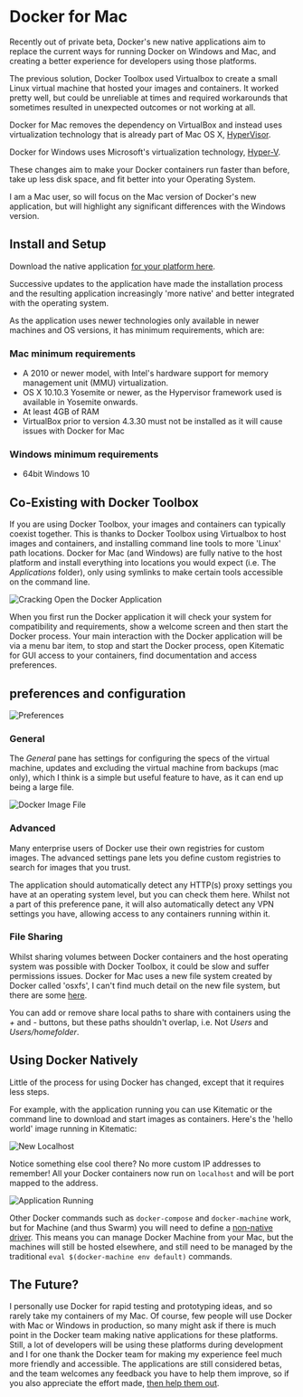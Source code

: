# Docker for Mac

Recently out of private beta, Docker's new native applications aim to replace the current ways for running Docker on Windows and Mac, and creating a better experience for developers using those platforms.

The previous solution, Docker Toolbox used Virtualbox to create a small Linux virtual machine that hosted your images and containers. It worked pretty well, but could be unreliable at times and required workarounds that sometimes resulted in unexpected outcomes or not working at all.

Docker for Mac removes the dependency on VirtualBox and instead uses virtualization technology that is already part of Mac OS X, [HyperVisor](https://developer.apple.com/library/mac/documentation/DriversKernelHardware/Reference/Hypervisor/).

Docker for Windows uses Microsoft's virtualization technology, [Hyper-V](https://www.microsoft.com/en-us/server-cloud/solutions/virtualization.aspx).

These changes aim to make your Docker containers run faster than before, take up less disk space, and fit better into your Operating System.

I am a Mac user, so will focus on the Mac version of Docker's new application, but will highlight any significant differences with the Windows version.

## Install and Setup

Download the native application [for your platform here](http://www.docker.com/products/docker).

Successive updates to the application have made the installation process and the resulting application increasingly 'more native' and better integrated with the operating system.

As the application uses newer technologies only available in newer machines and OS versions, it has minimum requirements, which are:

### Mac minimum requirements

- A 2010 or newer model, with Intel's hardware support for memory management unit (MMU) virtualization.
- OS X 10.10.3 Yosemite or newer, as the Hypervisor framework used is available in Yosemite onwards.
- At least 4GB of RAM
- VirtualBox prior to version 4.3.30 must not be installed as it will cause issues with Docker for Mac

### Windows minimum requirements

- 64bit Windows 10

## Co-Existing with Docker Toolbox

If you are using Docker Toolbox, your images and containers can typically coexist together. This is thanks to Docker Toolbox using Virtualbox to host images and containers, and installing command line tools to more 'Linux' path locations. Docker for Mac (and Windows) are fully native to the host platform and install everything into locations you would expect (i.e. The _Applications_ folder), only using symlinks to make certain tools accessible on the command line.

![Cracking Open the Docker Application](docker_mac_package.png)

When you first run the Docker application it will check your system for compatibility and requirements, show a welcome screen and then start the Docker process. Your main interaction with the Docker application will be via a menu bar item, to stop and start the Docker process, open Kitematic for GUI access to your containers, find documentation and access preferences.

## preferences and configuration

![Preferences](docker_mac_prefs.png)

### General

The _General_ pane has settings for configuring the specs of the virtual machine, updates and excluding the virtual machine from backups (mac only), which I think is a simple but useful feature to have, as it can end up being a large file.

![Docker Image File](docker_mac_vm_file.png)

### Advanced

Many enterprise users of Docker use their own registries for custom images. The advanced settings pane lets you define custom registries to search for images that you trust.

The application should automatically detect any HTTP(s) proxy settings you have at an operating system level, but you can check them here. Whilst not a part of this preference pane, it will also automatically detect any VPN settings you have, allowing access to any containers running within it.

### File Sharing

Whilst sharing volumes between Docker containers and the host operating system was possible with Docker Toolbox, it could be slow and suffer permissions issues. Docker for Mac uses a new file system created by Docker called 'osxfs', I can't find much detail on the new file system, but there are some [here](https://docs.docker.com/docker-for-mac/osxfs/).

You can add or remove share local paths to share with containers using the _+_ and _-_ buttons, but these paths shouldn't overlap, i.e. Not _Users_ and _Users/homefolder_.

## Using Docker Natively

Little of the process for using Docker has changed, except that it requires less steps.

For example, with the application running you can use Kitematic or the command line to download and start images as containers. Here's the 'hello world' image running in Kitematic:

![New Localhost](docker_mac_localhost.png)

Notice something else cool there? No more custom IP addresses to remember! All your Docker containers now run on `localhost` and will be port mapped to the address.

![Application Running](docker_mac_browser.png)

Other Docker commands such as `docker-compose` and `docker-machine` work, but for Machine (and thus Swarm) you will need to define a [non-native driver](https://docs.docker.com/machine/drivers/). This means you can manage Docker Machine from your Mac, but the machines will still be hosted elsewhere, and still need to be managed by the traditional `eval $(docker-machine env default)` commands.

## The Future?

I personally use Docker for rapid testing and prototyping ideas, and so rarely take my containers of my Mac. Of course, few people will use Docker with Mac or Windows in production, so many might ask if there is much point in the Docker team making native applications for these platforms. Still, a lot of developers will be using these platforms during development and I for one thank the Docker team for making my experience feel much more friendly and accessible. The applications are still considered betas, and the team welcomes any feedback you have to help them improve, so if you also appreciate the effort made, [then help them out](https://forums.docker.com/c/docker-for-mac).
